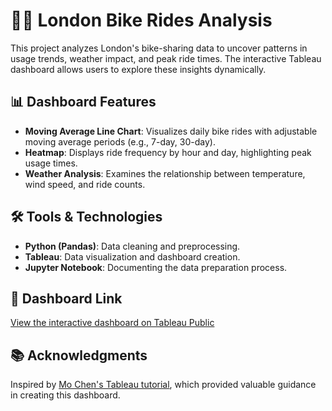 # 🚴‍♂️ London Bike Rides Analysis

This project analyzes London's bike-sharing data to uncover patterns in usage trends, weather impact, and peak ride times. The interactive Tableau dashboard allows users to explore these insights dynamically.

## 📊 Dashboard Features

- **Moving Average Line Chart**: Visualizes daily bike rides with adjustable moving average periods (e.g., 7-day, 30-day).
- **Heatmap**: Displays ride frequency by hour and day, highlighting peak usage times.
- **Weather Analysis**: Examines the relationship between temperature, wind speed, and ride counts.

## 🛠️ Tools & Technologies

- **Python (Pandas)**: Data cleaning and preprocessing.
- **Tableau**: Data visualization and dashboard creation.
- **Jupyter Notebook**: Documenting the data preparation process.

## 🔗 Dashboard Link

[View the interactive dashboard on Tableau Public](https://public.tableau.com/app/profile/akshita.ganu/viz/London_Bike_Visualization/Dashboard1)

## 📚 Acknowledgments

Inspired by [Mo Chen's Tableau tutorial](https://www.youtube.com/watch?v=nl9eZl1IOKI), which provided valuable guidance in creating this dashboard.


